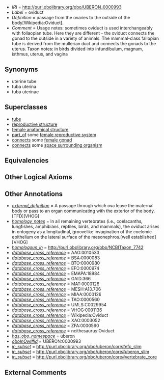  * *IRI* = http://purl.obolibrary.org/obo/UBERON_0000993
 * *Label* = oviduct
 * *Definition* = passage from the ovaries to the outside of the body[Wikipedia:Oviduct].
 * *Comment* = Usage notes: sometimes oviduct is used interchangeably with follaopian tube. Here they are different - the oviduct connects the gonad to the outside in a variety of animals. The mammal-class fallopian tube is derived from the mullerian duct and connects the gonads to the uterus. Taxon notes: in birds divided into infundibulum, magnum, isthmus, uterus, and vagina

## Synonyms

 * uterine tube
 * tuba uterina
 * tuba uterinae

## Superclasses

 * [tube](../../UBERON/25/UBERON_0000025.md)
 * [reproductive structure](../../UBERON/56/UBERON_0005156.md)
 * [female anatomical structure](../../UBERON/04/UBERON_0014404.md)
 * [part_of](../../BFO/50/BFO_0000050.md) some [female reproductive system](../../UBERON/74/UBERON_0000474.md)
 * [connects](../../ts/core#connects.md) some [female gonad](../../UBERON/92/UBERON_0000992.md)
 * [connects](../../ts/core#connects.md) some [space surrounding organism](../../UBERON/14/UBERON_0013514.md)

## Equivalencies


## Other Logical Axioms


## Other Annotations

 * *[external_definition](../../UBPROP/01/UBPROP_0000001.md)* = A passage through which ova leave the maternal body or pass to an organ communicating with the exterior of the body. [TFD][VHOG]
 * *[homology_notes](../../UBPROP/03/UBPROP_0000003.md)* = In all remaining vertebrates (i.e., coelacanths, lungfishes, amphibians, reptiles, birds, and mammals), the oviduct arises in ontogeny as a longitudinal, groovelike invagination of the coelomic epithelium on the lateral surface of the mesonephros.[well established][VHOG]
 * *[homologous_in](../../core#homologous/in/core#homologous_in.md)* = http://purl.obolibrary.org/obo/NCBITaxon_7742
 * *[database_cross_reference](../../ef/oboInOwl#hasDbXref.md)* = AAO:0010533
 * *[database_cross_reference](../../ef/oboInOwl#hasDbXref.md)* = BSA:0000083
 * *[database_cross_reference](../../ef/oboInOwl#hasDbXref.md)* = BTO:0000980
 * *[database_cross_reference](../../ef/oboInOwl#hasDbXref.md)* = EFO:0000974
 * *[database_cross_reference](../../ef/oboInOwl#hasDbXref.md)* = EMAPA:18984
 * *[database_cross_reference](../../ef/oboInOwl#hasDbXref.md)* = GAID:366
 * *[database_cross_reference](../../ef/oboInOwl#hasDbXref.md)* = MAT:0000126
 * *[database_cross_reference](../../ef/oboInOwl#hasDbXref.md)* = MESH:A13.706
 * *[database_cross_reference](../../ef/oboInOwl#hasDbXref.md)* = MIAA:0000126
 * *[database_cross_reference](../../ef/oboInOwl#hasDbXref.md)* = TAO:0000560
 * *[database_cross_reference](../../ef/oboInOwl#hasDbXref.md)* = UMLS:C0029954
 * *[database_cross_reference](../../ef/oboInOwl#hasDbXref.md)* = VHOG:0001136
 * *[database_cross_reference](../../ef/oboInOwl#hasDbXref.md)* = Wikipedia:Oviduct
 * *[database_cross_reference](../../ef/oboInOwl#hasDbXref.md)* = XAO:0003052
 * *[database_cross_reference](../../ef/oboInOwl#hasDbXref.md)* = ZFA:0000560
 * *[database_cross_reference](../../ef/oboInOwl#hasDbXref.md)* = ncithesaurus:Oviduct
 * *[has_obo_namespace](../../ce/oboInOwl#hasOBONamespace.md)* = uberon
 * *[oboInOwl#id](../../id/oboInOwl#id.md)* = UBERON:0000993
 * *[in_subset](../../et/oboInOwl#inSubset.md)* = http://purl.obolibrary.org/obo/uberon/core#efo_slim
 * *[in_subset](../../et/oboInOwl#inSubset.md)* = http://purl.obolibrary.org/obo/uberon/core#uberon_slim
 * *[in_subset](../../et/oboInOwl#inSubset.md)* = http://purl.obolibrary.org/obo/uberon/core#vertebrate_core

## External Comments


